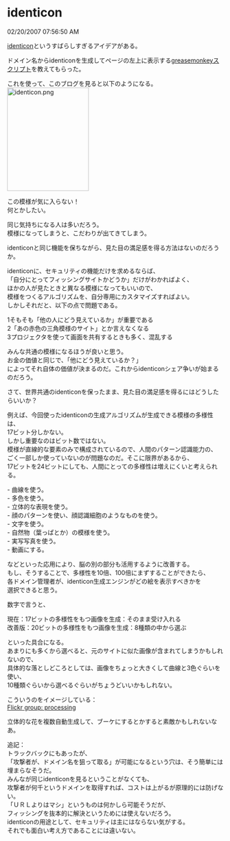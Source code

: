 identicon
====
02/20/2007 07:56:50 AM


<p><a href="http://www.radiumsoftware.com/0702.html#070201">identicon</a>というすばらしすぎるアイデアがある。</p>

<p>ドメイン名からidenticonを生成してページの左上に表示する<a href="http://d.hatena.ne.jp/tosik/20070204/1170527652">greasemonkeyスクリプト</a>を教えてもらった。</p>

<p>これを使って、このブログを見ると以下のようになる。<br />
<img alt="identicon.png" src="https://github.com/kengonakajima/blog/raw/master/articles/identicon.png" width="190" height="241" /></p>

<p>この模様が気に入らない！<br />
何とかしたい。</p>

<p>同じ気持ちになる人は多いだろう。<br />
模様になってしまうと、こだわりが出てきてしまう。</p>

<p>identiconと同じ機能を保ちながら、見た目の満足感を得る方法はないのだろうか。</p>

<p>identiconに、セキュリティの機能だけを求めるならば、<br />
「自分にとってフィッシングサイトかどうか」だけがわかればよく、<br />
ほかの人が見たときと異なる模様になってもいいので、<br />
模様をつくるアルゴリズムを、自分専用にカスタマイズすればよい。<br />
しかしそれだと、以下の点で問題である。</p>

<p>1そもそも「他の人にどう見えているか」が重要である<br />
2「あの赤色の三角模様のサイト」とか言えなくなる<br />
3プロジェクタを使って画面を共有するときも多く、混乱する</p>

<p>みんな共通の模様になるほうが良いと思う。<br />
お金の価値と同じで、「他にどう見えているか？」<br />
によってそれ自体の価値が決まるのだ。これからidenticonシェア争いが始まるのだろう。</p>

<p>さて、世界共通のidenticonを保ったまま、見た目の満足感を得るにはどうしたらいいか？</p>

<p>例えば、今回使ったidenticonの生成アルゴリズムが生成できる模様の多様性は、<br />
17ビット分しかない。<br />
しかし重要なのはビット数ではない。<br />
模様が直線的な要素のみで構成されているので、人間のパターン認識能力の、<br />
ごく一部しか使っていないのが問題なのだ。そこに限界があるから、<br />
17ビットを24ビットにしても、人間にとっての多様性は増えにくいと考えられる。</p>

<p>- 曲線を使う。<br />
- 多色を使う。<br />
- 立体的な表現を使う。<br />
- 顔のパターンを使い、顔認識細胞のようなものを使う。<br />
- 文字を使う。<br />
- 自然物（葉っぱとか）の模様を使う。<br />
- 実写写真を使う。<br />
- 動画にする。</p>

<p>などといった応用により、脳の別の部分も活用するように改善する。<br />
もし、そうすることで、多様性を10倍、100倍にまずすることができたら、<br />
各ドメイン管理者が、identicon生成エンジンがどの絵を表示すべきかを<br />
選択できると思う。</p>

<p>数字で言うと、</p>

<p>現在：17ビットの多様性をもつ画像を生成：そのまま受け入れる<br />
改善版：20ビットの多様性をもつ画像を生成：8種類の中から選ぶ</p>

<p>といった具合になる。<br />
あまりにも多くから選べると、元のサイトに似た画像が含まれてしまうかもしれないので、<br />
具体的な落としどころとしては、画像をちょっと大きくして曲線と3色ぐらいを使い、<br />
10種類ぐらいから選べるぐらいがちょうどいいかもしれない。</p>

<p>こういうのをイメージしている：<br />
<a href="http://www.flickr.com/groups/processing/">Flickr group: processing</a></p>

<p>立体的な花を複数自動生成して、ブーケにするとかすると素敵かもしれないなあ。 </p>

<p>追記：<br />
トラックバックにもあったが、<br />
「攻撃者が、ドメイン名を狙って取る」が可能になるという穴は、そう簡単には埋まらなそうだ。<br />
みんなが同じidenticonを見るということがなくても、<br />
攻撃者が何千というドメインを取得すれば、コストは上がるが原理的には防げない。<br />
「ＵＲＬよりはマシ」というものは何かしら可能そうだが、<br />
フィッシングを抜本的に解決というためには使えないだろう。<br />
identiconの用途として、セキュリティは主にはならない気がする。<br />
それでも面白い考え方であることには違いない。<br />
</p>
